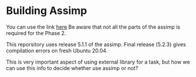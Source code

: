 # Building Assimp

You can use the link [here](https://github.com/assimp/assimp/blob/master/Build.md) Be aware that not all the parts of the assimp is required for the Phase 2.

This reporsitory uses release 5.1.1 of the assimp. Final release (5.2.3) gives compilation errors on fresh Ubuntu 20.04. 

This is very important aspect of using external library for a task, but how we can use this info to decide whether use assimp or not?